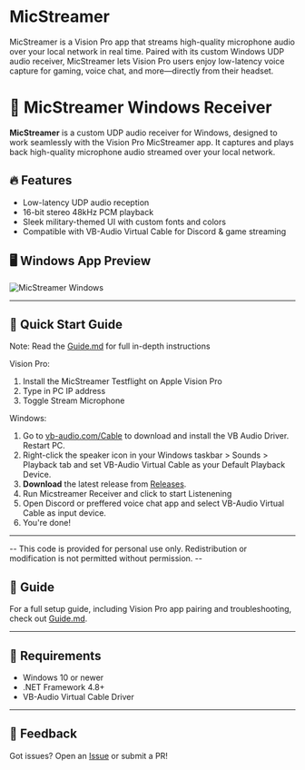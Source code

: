 # MicStreamer
MicStreamer is a Vision Pro app that streams high-quality microphone audio over your local network in real time. Paired with its custom Windows UDP audio receiver, MicStreamer lets Vision Pro users enjoy low-latency voice capture for gaming, voice chat, and more—directly from their headset.

 

# 🎤 MicStreamer Windows Receiver

**MicStreamer** is a custom UDP audio receiver for Windows, designed to work seamlessly with the Vision Pro MicStreamer app. It captures and plays back high-quality microphone audio streamed over your local network.

## 🔥 Features
- Low-latency UDP audio reception
- 16-bit stereo 48kHz PCM playback
- Sleek military-themed UI with custom fonts and colors
- Compatible with VB-Audio Virtual Cable for Discord & game streaming

## 🖥️ Windows App Preview

![MicStreamer Windows](Assets/screenshots/main_window.png)

---

## 🚀 Quick Start Guide

Note: Read the [Guide.md](Guide.md) for full in-depth instructions

Vision Pro: 

1. Install the MicStreamer Testflight on Apple Vision Pro
2. Type in PC IP address
3. Toggle Stream Microphone

Windows: 
1. Go to [vb-audio.com/Cable](https://vb-audio.com/Cable/) to download and install the VB Audio Driver. Restart PC.
2. Right-click the speaker icon in your Windows taskbar > Sounds > Playback tab and set VB-Audio Virtual Cable as your Default Playback Device.
3. **Download** the latest release from [Releases](https://github.com/NeoVectorX/MicStreamer/releases).
4. Run Micstreamer Receiver and click to start Listenening
5. Open Discord or preffered voice chat app and select VB-Audio Virtual Cable as input device. 
6. You're done!

---

-- This code is provided for personal use only. Redistribution or modification is not permitted without permission. --


## 📖 Guide

For a full setup guide, including Vision Pro app pairing and troubleshooting, check out [Guide.md](Guide.md).

---

## 🔧 Requirements
- Windows 10 or newer
- .NET Framework 4.8+
- VB-Audio Virtual Cable Driver

---

## 💬 Feedback

Got issues? Open an [Issue](https://github.com/yourusername/MicStreamer/issues) or submit a PR!
